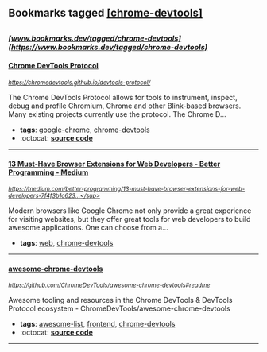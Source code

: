 ## Bookmarks tagged [[chrome-devtools]](https://www.bookmarks.dev/search?q=[chrome-devtools])

_<sup><sup>[www.bookmarks.dev/tagged/chrome-devtools](https://www.bookmarks.dev/tagged/chrome-devtools)</sup></sup>_
---
#### [Chrome DevTools Protocol](https://chromedevtools.github.io/devtools-protocol/)
_<sup>https://chromedevtools.github.io/devtools-protocol/</sup>_

The Chrome DevTools Protocol allows for tools to instrument, inspect, debug and profile Chromium, Chrome and other Blink-based browsers. Many existing projects currently use the protocol. The Chrome D...
* **tags**: [google-chrome](../tagged/google-chrome.md), [chrome-devtools](../tagged/chrome-devtools.md)
* :octocat: **[source code](https://github.com/ChromeDevTools/debugger-protocol-viewer)**
---
#### [13 Must-Have Browser Extensions for Web Developers - Better Programming - Medium](https://medium.com/better-programming/13-must-have-browser-extensions-for-web-developers-7f4f3b1c623d)
_<sup>https://medium.com/better-programming/13-must-have-browser-extensions-for-web-developers-7f4f3b1c623...</sup>_

Modern browsers like Google Chrome not only provide a great experience for visiting websites, but they offer great tools for web developers to build awesome applications. One can choose from a…
* **tags**: [web](../tagged/web.md), [chrome-devtools](../tagged/chrome-devtools.md)
---
#### [awesome-chrome-devtools](https://github.com/ChromeDevTools/awesome-chrome-devtools#readme)
_<sup>https://github.com/ChromeDevTools/awesome-chrome-devtools#readme</sup>_

Awesome tooling and resources in the Chrome DevTools & DevTools Protocol ecosystem - ChromeDevTools/awesome-chrome-devtools
* **tags**: [awesome-list](../tagged/awesome-list.md), [frontend](../tagged/frontend.md), [chrome-devtools](../tagged/chrome-devtools.md)
* :octocat: **[source code](https://github.com/ChromeDevTools/awesome-chrome-devtools#readme)**
---
